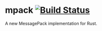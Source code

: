 # mpack [![Build Status](https://travis-ci.org/dradtke/mpack.svg)](https://travis-ci.org/dradtke/mpack)

A new MessagePack implementation for Rust.
